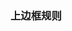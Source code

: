 


### 上边框规则

<ot-row-group>
    <ot-section :label="name.toUpperCase()+' Font Rule'" prefix="#" :level="4" v-for="(name) in otUINameMap" :key="name" section>
        <ot-color-rule-table  :actions="otUIActionMap"
            :name="name" shuxing="border-top">
        </ot-color-rule-table>
    </ot-section>
</ot-row-group>

